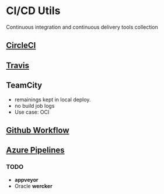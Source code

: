 # CI/CD Utils

Continuous integration and continuous delivery tools collection

## [CircleCI](./CircleCI.md)


## [Travis](./Travis.md)


  
## TeamCity
- remainings kept in local deploy. 
- no build job logs
- Use case: OCI

## [Github Workflow](./.github/workflows/README.md)

## [Azure Pipelines](./Azure.md)

### TODO
- **appveyor**
- Oracle **wercker**
